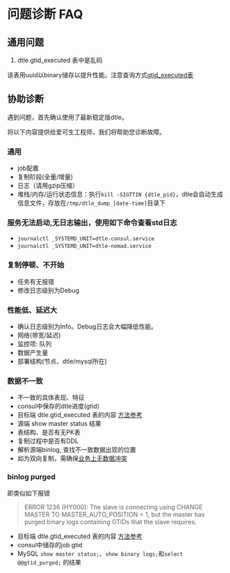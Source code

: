# 问题诊断 FAQ

## 通用问题

1. dtle.gtid_executed 表中是乱码

该表用uuid以binary储存以提升性能。注意查询方式[gtid_executed表](../3/3.3_impact_on_dest.md)

## 协助诊断

遇到问题，首先确认使用了最新稳定版dtle。

将以下内容提供给爱可生工程师，我们将帮助您诊断故障。

### 通用
- job配置
- 复制阶段(全量/增量)
- 日志（请用gzip压缩）
- 堆栈/内存/运行状态信息：执行`kill -SIGTTIN {dtle_pid}`，dtle会自动生成信息文件，存放在`/tmp/dtle_dump_[date-time]`目录下

### 服务无法启动,无日志输出，使用如下命令查看std日志
- `journalctl _SYSTEMD_UNIT=dtle-consul.service`
- `journalctl _SYSTEMD_UNIT=dtle-nomad.service`

### 复制停顿、不开始
- 任务有无报错
- 修改日志级别为Debug

### 性能低、延迟大
- 确认日志级别为Info。Debug日志会大幅降低性能。
- 网络(带宽/延迟)
- 监控项: 队列
- 数据产生量
- 部署结构(节点、dtle/mysql所在)

### 数据不一致
- 不一致的具体表现、特征
- consul中保存的dtle进度(gtid)
- 目标端 dtle.gtid_executed 表的内容 [方法参考](../3/3.3_impact_on_dest.md)
- 源端 show master status 结果
- 表结构、是否有无PK表
- 复制过程中是否有DDL
- 解析源端binlog, 查找不一致数据出现的位置
- 如为双向复制，需确保[业务上无数据冲突](../2/2.3_dc_to_dc_bidirectional.md#数据冲突)

### binlog purged

即类似如下报错

> ERROR 1236 (HY000): The slave is connecting using CHANGE MASTER TO MASTER_AUTO_POSITION = 1, but the master has purged binary logs containing GTIDs that the slave requires.

- 目标端 dtle.gtid_executed 表的内容 [方法参考](../3/3.3_impact_on_dest.md)
- consul中储存的job gtid
- MySQL `show master status;`、`show binary logs;`和`select @@gtid_purged;` 的结果
